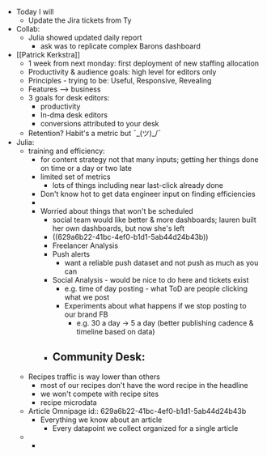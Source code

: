 - Today I will
	- Update the Jira tickets from Ty
- Collab:
	- Julia showed updated daily report
		- ask was to replicate complex Barons dashboard
- [[Patrick Kerkstra]]
	- 1 week from next monday: first deployment of new staffing allocation
	- Productivity & audience goals: high level for editors only
	- Principles - trying to be: Useful, Responsive, Revealing
	- Features --> business
	- 3 goals for desk editors:
		- productivity
		- In-dma desk editors
		- conversions attributed to your desk
	- Retention? Habit's a metric but ¯\_(ツ)_/¯
- Julia:
	- training and efficiency:
		- for content strategy not that many inputs; getting her things done on time or a day or two late
		- limited set of metrics
			- lots of things including near last-click already done
		- Don't know hot to get data engineer input on finding efficiencies
		-
		- Worried about things that won't be scheduled
			- social team would like better & more dashboards; lauren built her own dashboards, but now she's left
			- ((629a6b22-41bc-4ef0-b1d1-5ab44d24b43b))
			- Freelancer Analysis
			- Push alerts
				- want a reliable push dataset and not push as much as you can
			- Social Analysis - would be nice to do here and tickets exist
				- e.g. time of day posting - what ToD are people clicking what we post
				- Experiments about what happens if we stop posting to our brand FB
					- e.g. 30 a day -> 5 a day (better publishing cadence & timeline based on data)
			- Community Desk:
				-
	- Recipes traffic is way lower than others
		- most of our recipes don't have the word recipe in the headline
		- we won't compete with recipe sites
		- recipe microdata
	- Article Omnipage
	  id:: 629a6b22-41bc-4ef0-b1d1-5ab44d24b43b
		- Everything we know about an article
			- Every datapoint we collect organized for a single article
	-
		-
